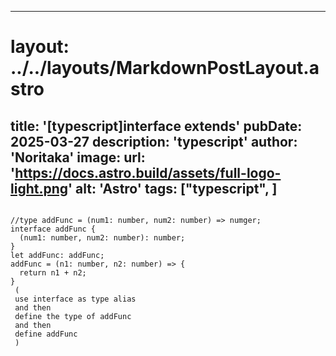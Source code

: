 
---
# layout: ../../layouts/MarkdownPostLayout.astro
title: '[typescript]interface extends'
pubDate: 2025-03-27
description: 'typescript'
author: 'Noritaka'
image:
    url: 'https://docs.astro.build/assets/full-logo-light.png'
    alt: 'Astro'
tags: ["typescript", ]
---



```

//type addFunc = (num1: number, num2: number) => numger;
interface addFunc {
  (num1: number, num2: number): number;
}
let addFunc: addFunc;
addFunc = (n1: number, n2: number) => {
  return n1 + n2;
}
 (
 use interface as type alias 
 and then 
 define the type of addFunc
 and then
 define addFunc
 )

```
